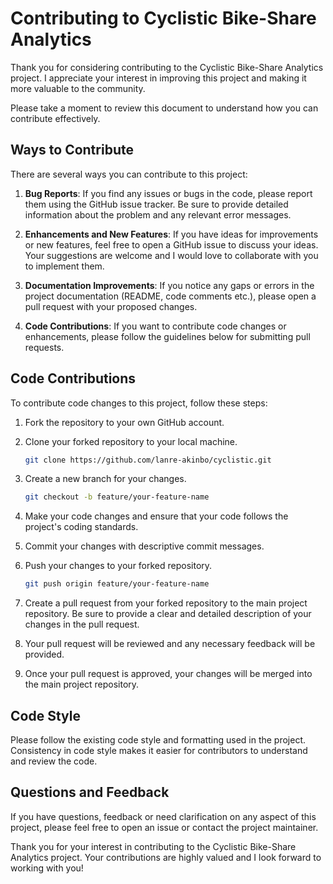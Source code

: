# Contributing to Cyclistic Bike-Share Analytics

Thank you for considering contributing to the Cyclistic Bike-Share Analytics project. I appreciate your interest in improving this project and making it more valuable to the community. 

Please take a moment to review this document to understand how you can contribute effectively.

## Ways to Contribute

There are several ways you can contribute to this project:

1. **Bug Reports**: If you find any issues or bugs in the code, please report them using the GitHub issue tracker. Be sure to provide detailed information about the problem and any relevant error messages.

2. **Enhancements and New Features**: If you have ideas for improvements or new features, feel free to open a GitHub issue to discuss your ideas. Your suggestions are welcome and I would love to collaborate with you to implement them.

3. **Documentation Improvements**: If you notice any gaps or errors in the project documentation (README, code comments etc.), please open a pull request with your proposed changes.

4. **Code Contributions**: If you want to contribute code changes or enhancements, please follow the guidelines below for submitting pull requests.

## Code Contributions

To contribute code changes to this project, follow these steps:

1. Fork the repository to your own GitHub account.

2. Clone your forked repository to your local machine.

   ```bash
   git clone https://github.com/lanre-akinbo/cyclistic.git
   ```

3. Create a new branch for your changes.

   ```bash
   git checkout -b feature/your-feature-name
   ```

4. Make your code changes and ensure that your code follows the project's coding standards.

5. Commit your changes with descriptive commit messages.

6. Push your changes to your forked repository.

   ```bash
   git push origin feature/your-feature-name
   ```

7. Create a pull request from your forked repository to the main project repository. Be sure to provide a clear and detailed description of your changes in the pull request.

8. Your pull request will be reviewed and any necessary feedback will be provided.

9. Once your pull request is approved, your changes will be merged into the main project repository.

## Code Style

Please follow the existing code style and formatting used in the project. Consistency in code style makes it easier for contributors to understand and review the code.

## Questions and Feedback

If you have questions, feedback or need clarification on any aspect of this project, please feel free to open an issue or contact the project maintainer.

Thank you for your interest in contributing to the Cyclistic Bike-Share Analytics project. Your contributions are highly valued and I look forward to working with you!
